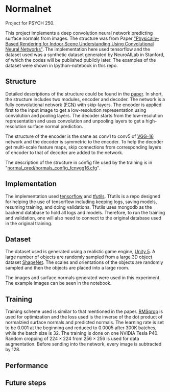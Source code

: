 # Normalnet

Project for PSYCH 250.

This project implements a deep convolution neural network predicting surface normals from images. 
The structure was from Paper ["Physically-Based Rendering for Indoor Scene Understanding Using Convolutional Neural Networks"](<http://robots.princeton.edu/projects/2016/PBRS/>).
The implementation here used tensorflow and the dataset used was a synthetic dataset generated by NeuroAILab in Stanford, of which the codes will be published publicly later.
The examples of the dataset were shown in Ipython-notebook in this repo.

## Structure

Detailed descriptions of the structure could be found in the [paper](<http://robots.princeton.edu/projects/2016/PBRS/>).
In short, the structure includes two modules, encoder and decoder.
The network is a fully convolutional network ([FCN](<https://people.eecs.berkeley.edu/~jonlong/long_shelhamer_fcn.pdf>)) with skip-layers.
The encoder is applied first to the input image to get a low-resolution representation using convolution and pooling layers.
The decoder starts from the low-resolution representation and uses convolution and unpooling layers to get a high-resolution surface normal prediction. 

The structure of the encoder is the same as conv1 to conv5 of [VGG-16](<https://arxiv.org/pdf/1409.1556.pdf>) network and the decoder is symmetric to the encoder. 
To help the decoder get multi-scale feature maps, skip connections from corresponding layers of encoder to that of decoder are added to the network. 

The description of the structure in config file used by the training is in "[normal\_pred/normals\_config\_fcnvgg16.cfg](<https://github.com/chengxuz/normalnet/blob/master/normal_pred/normals_config_fcnvgg16.cfg>)".

## Implementation

The implementation used [tensorflow](<https://github.com/tensorflow/tensorflow>) and [tfutils](<https://github.com/neuroailab/tfutils>). 
Tfutils is a repo designed for helping the use of tensorflow including keeping logs, saving models, resuming training, and doing validations. 
Tfutils uses mongodb as the backend database to hold all logs and models.
Therefore, to run the training and validation, one will also need to connect to the original database used in the original training.

## Dataset

The dataset used is generated using a realistic game engine, [Unity 5](<https://unity3d.com>).
A large number of objects are randomly sampled from a large 3D object dataset [ShapeNet](<https://www.shapenet.org/>).
The scales and orientations of the objects are randomly sampled and then the objects are placed into a large room.

The images and surface normals generated were used in this experiment. 
The example images can be seen in the notebook.

## Training

Training scheme used is similar to that mentioned in the paper. 
[RMSprop](<https://www.coursera.org/learn/neural-networks/lecture/YQHki/rmsprop-divide-the-gradient-by-a-running-average-of-its-recent-magnitude>) is used for optimization and the loss used is the inverse of the dot product of normalzied surface normals and predicted normals.
The learning rate is set to be 0.001 at the beginning and reduced to 0.0005 after 300K batches, while the batch size is 32. 
The training is done on one NVIDIA Tesla P40. 
Random cropping of $224\times224$ from $256\times256$ is used for data augmentation. 
Before sending into the network, every image is subtracted by 128.

## Performance

## Future steps
